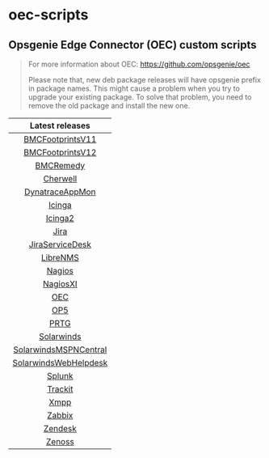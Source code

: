 # oec-scripts

## Opsgenie Edge Connector (OEC) custom scripts
  
> For more information about OEC: https://github.com/opsgenie/oec
>
> Please note that, new deb package releases will have opsgenie prefix in package names. This might cause a problem when you try to upgrade your existing package. To solve that problem, you need to remove the old package and install the new one.

| Latest releases |
| :-------------: |
| [BMCFootprintsV11](https://github.com/opsgenie/oec-scripts/releases/tag/BMCFootprintsV11-1.1.3_oec-1.1.3) |
| [BMCFootprintsV12](https://github.com/opsgenie/oec-scripts/releases/tag/BMCFootprintsV12-1.1.3_oec-1.1.3) |
| [BMCRemedy](https://github.com/opsgenie/oec-scripts/releases/tag/BMCRemedy-1.1.3_oec-1.1.3) |
| [Cherwell](https://github.com/opsgenie/oec-scripts/releases/tag/Cherwell-1.1.4_oec-1.1.3) |
| [DynatraceAppMon](https://github.com/opsgenie/oec-scripts/releases/tag/DynatraceAppMon-1.1.3_oec-1.1.3) |
| [Icinga](https://github.com/opsgenie/oec-scripts/releases/tag/Icinga-1.1.3_oec-1.1.2) |
| [Icinga2](https://github.com/opsgenie/oec-scripts/releases/tag/Icinga2-1.1.5_oec-1.1.3) |
| [Jira](https://github.com/opsgenie/oec-scripts/releases/tag/Jira-1.1.3_oec-1.1.3) |
| [JiraServiceDesk](https://github.com/opsgenie/oec-scripts/releases/tag/JiraServiceDesk-1.1.3_oec-1.1.2) |
| [LibreNMS](https://github.com/opsgenie/oec-scripts/releases/tag/LibreNMS-1.1.2_oec-1.1.2) |
| [Nagios](https://github.com/opsgenie/oec-scripts/releases/tag/Nagios-1.1.2_oec-1.1.2) |
| [NagiosXI](https://github.com/opsgenie/oec-scripts/releases/tag/NagiosXI-1.1.2_oec-1.1.2) |
| [OEC](https://github.com/opsgenie/oec-scripts/releases/tag/OEC-1.1.2_oec-1.1.2) |
| [OP5](https://github.com/opsgenie/oec-scripts/releases/tag/OP5-1.1.2_oec-1.1.2) |
| [PRTG](https://github.com/opsgenie/oec-scripts/releases/tag/PRTG-1.1.2_oec-1.1.2) |
| [Solarwinds](https://github.com/opsgenie/oec-scripts/releases/tag/Solarwinds-1.1.2_oec-1.1.2) |
| [SolarwindsMSPNCentral](https://github.com/opsgenie/oec-scripts/releases/tag/SolarwindsMSPNCentral-1.1.2_oec-1.1.2) |
| [SolarwindsWebHelpdesk](https://github.com/opsgenie/oec-scripts/releases/tag/SolarwindsWebHelpdesk-1.1.2_oec-1.1.2) |
| [Splunk](https://github.com/opsgenie/oec-scripts/releases/tag/Splunk-1.1.3_oec-1.1.2) |
| [Trackit](https://github.com/opsgenie/oec-scripts/releases/tag/Trackit-1.1.2_oec-1.1.2) |
| [Xmpp](https://github.com/opsgenie/oec-scripts/releases/tag/Xmpp-1.1.2_oec-1.1.2) |
| [Zabbix](https://github.com/opsgenie/oec-scripts/releases/tag/Zabbix-1.1.3_oec-1.1.2) |
| [Zendesk](https://github.com/opsgenie/oec-scripts/releases/tag/Zendesk-1.1.2_oec-1.1.2) |
| [Zenoss](https://github.com/opsgenie/oec-scripts/releases/tag/Zenoss-1.1.2_oec-1.1.2) |
